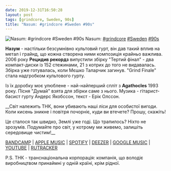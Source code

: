 ```yaml
---
date: 2019-12-31T16:50:28
layout: post
tags: [grindcore, Sweden, 90s]
title: "Nasum: #grindcore #Sweden #90s"
---
```

![Nasum: #grindcore #Sweden #90s](https://f4.bcbits.com/img/a0786235648_5.jpg)
Nasum: [#grindcore](/tags/#grindcore) [#Sweden](/tags/#Sweden) [#90s](/tags/#90s)

**Назум** - настільки безсумнівно культовий гурт, він дав такий вплив на метал і грайнд, що кожна створена ними композиція крайньо важлива. 2006 року __Рецидив рекордз__ випустили збірку &quot;Тертий фінал&quot; - два компакт-диски із 152 стежинами, 21 з котрих до того не видавалась. Збірка уже готувалась, коли Мєшко Таларчик загинув. &quot;Grind Finale&quot; стала надгробком культового гурту.

Із їх доробку моє улюблене - най-найперший спліт з **Agathocles** 1993 року. Пісня &quot;Думай&quot; взята для збірки саме з нього. Музика - гітарист-басист гурту Андерс Якобссон, текст - Ерік Олссон.

__Світ належить ТНК,
вони убивають наші ліси для особистої вигоди.
Коли кисень зникне і повітря почорніє,
куди ви втечете? Прошу, скажіть!

Це сталося так швидко, Землі уже годі.
Що трапилось? Ніхто не зрозумів.
Подумайте про світ, у котрому ми живемо,
залишіть середовище чистим!__

[BANDCAMP](https://nasum.bandcamp.com/album/grind-finale) | [APPLE MUSIC](https://music.apple.com/us/album/grind-finale/120316276) | [SPOTIFY](https://open.spotify.com/album/4WP5PYC8feRUh5Wyu703ep) | [DEEZER](https://www.deezer.com/album/1004095?utm_source=deezer&amp;utm_content=album-1004095&amp;utm_term=1601611822_1577803626&amp;utm_medium=web) | [GOOGLE MUSIC](https://play.google.com/music/m/Bfvgi4hckp7f2f5wkriu62hhwta?t=Grind_Finale_-_Nasum) | [YOUTUBE](https://www.youtube.com/playlist?list=OLAK5uy_mxCzctMUHL2jOyjyYLeqbOx-f9eImqlzA) | [RUTRACKER](https://rutracker.org/forum/viewtopic.php?t=3566713) 

P.S. ТНК - транснаціональна корпорація: компанія, що володіє виробництвом принаймні у одній країні, крім рідної.